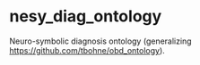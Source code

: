 # nesy_diag_ontology
Neuro-symbolic diagnosis ontology (generalizing https://github.com/tbohne/obd_ontology).
